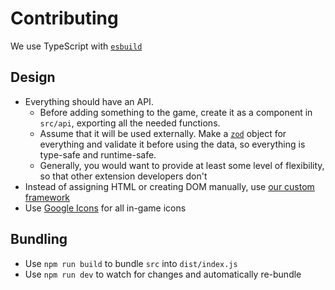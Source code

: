 # Contributing

We use TypeScript with [`esbuild`](https://esbuild.github.io/)

## Design

- Everything should have an API.
  * Before adding something to the game, create it as a component in `src/api`, exporting all the needed functions.
  * Assume that it will be used externally. Make a [`zod`](https://github.com/colinhacks/zod) object for everything and validate it before using the data, so everything is type-safe and runtime-safe.
  * Generally, you would want to provide at least some level of flexibility, so that other extension developers don't 
- Instead of assigning HTML or creating DOM manually, use [our custom framework](src/api/framework.ts)
- Use [Google Icons](https://fonts.google.com/icons) for all in-game icons

## Bundling
- Use `npm run build` to bundle `src` into `dist/index.js`
- Use `npm run dev` to watch for changes and automatically re-bundle

